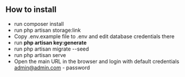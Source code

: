 ## How to install

- run composer install
- run php artisan storage:link
- Copy .env.example file to .env and edit database credentials there
- run <b>php artisan key:generate</b>
- run php artisan migrate --seed
- run php artisan serve
- Open the main URL in the browser and login with default credentials admin@admin.com - password
